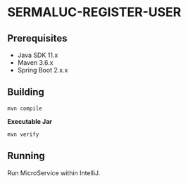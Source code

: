 # SERMALUC-REGISTER-USER

## Prerequisites

* Java SDK 11.x
* Maven 3.6.x
* Spring Boot 2.x.x


## Building

```
mvn compile
```

**Executable Jar**

```
mvn verify
```
## Running

Run MicroService within IntelliJ.
